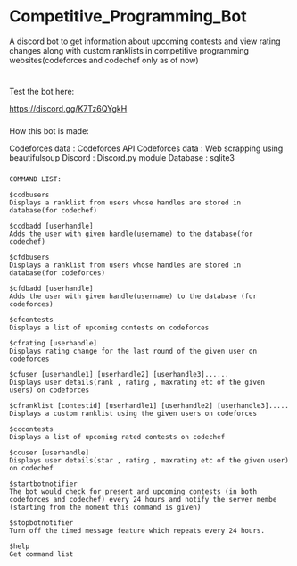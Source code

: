 # Competitive_Programming_Bot

A discord bot to get information about upcoming contests and view rating changes along with custom ranklists in competitive programming websites(codeforces and codechef only as of now)
#
# 
Test the bot here:

https://discord.gg/K7Tz6QYgkH

###

How this bot is made:

Codeforces data : Codeforces API
Codeforces data : Web scrapping using beautifulsoup
Discord         : Discord.py module
Database        : sqlite3

###
    COMMAND LIST:
    
    $ccdbusers 
    Displays a ranklist from users whose handles are stored in database(for codechef)
    
    $ccdbadd [userhandle]  
    Adds the user with given handle(username) to the database(for codechef)
    
    $cfdbusers 
    Displays a ranklist from users whose handles are stored in database(for codeforces)
    
    $cfdbadd [userhandle]  
    Adds the user with given handle(username) to the database (for codeforces)      
    
    $cfcontests             
    Displays a list of upcoming contests on codeforces
    
    $cfrating [userhandle]  
    Displays rating change for the last round of the given user on codeforces
    
    $cfuser [userhandle1] [userhandle2] [userhandle3]......
    Displays user details(rank , rating , maxrating etc of the given users) on codeforces
    
    $cfranklist [contestid] [userhandle1] [userhandle2] [userhandle3].....
    Displays a custom ranklist using the given users on codeforces
    
    $cccontests             
    Displays a list of upcoming rated contests on codechef
    
    $ccuser [userhandle] 
    Displays user details(star , rating , maxrating etc of the given user) on codechef
    
    $startbotnotifier
    The bot would check for present and upcoming contests (in both codeforces and codechef) every 24 hours and notify the server membe  (starting from the moment this command is given)
    
    $stopbotnotifier
    Turn off the timed message feature which repeats every 24 hours.
    
    $help
    Get command list
    
